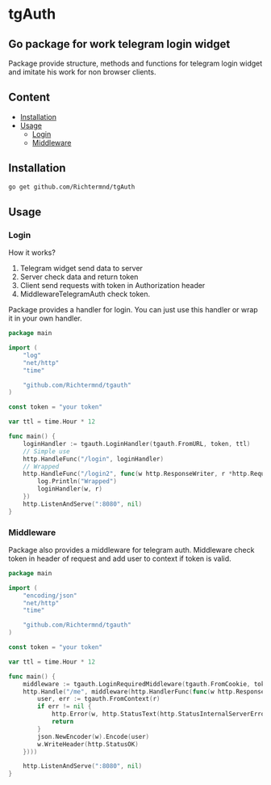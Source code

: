 # tgAuth

## Go package for work telegram login widget
Package provide structure, methods and functions for telegram login widget and imitate his work for non browser clients.

## Content
- [Installation](#installation)
- [Usage](#usage)
	- [Login](#login)
	- [Middleware](#middleware)


## Installation
```bash
go get github.com/Richtermnd/tgAuth
```

## Usage
### Login
How it works?
1. Telegram widget send data to server
2. Server check data and return token
3. Client send requests with token in Authorization header
4. MiddlewareTelegramAuth check token.

Package provides a handler for login. You can just use this handler or wrap it in your own handler.

``` go 
package main

import (
	"log"
	"net/http"
	"time"

	"github.com/Richtermnd/tgauth"
)

const token = "your token"

var ttl = time.Hour * 12

func main() {
	loginHandler := tgauth.LoginHandler(tgauth.FromURL, token, ttl)
	// Simple use
	http.HandleFunc("/login", loginHandler)
	// Wrapped
	http.HandleFunc("/login2", func(w http.ResponseWriter, r *http.Request) {
		log.Println("Wrapped")
		loginHandler(w, r)
	})
	http.ListenAndServe(":8080", nil)
}
```

### Middleware
Package also provides a middleware for telegram auth.
Middleware check token in header of request and add user to context if token is valid.

``` go
package main

import (
	"encoding/json"
	"net/http"
	"time"

	"github.com/Richtermnd/tgauth"
)

const token = "your token"

var ttl = time.Hour * 12

func main() {
	middleware := tgauth.LoginRequiredMiddleware(tgauth.FromCookie, token, ttl)
	http.Handle("/me", middleware(http.HandlerFunc(func(w http.ResponseWriter, r *http.Request) {
		user, err := tgauth.FromContext(r)
		if err != nil {
			http.Error(w, http.StatusText(http.StatusInternalServerError), http.StatusInternalServerError)
			return
		}
		json.NewEncoder(w).Encode(user)
        w.WriteHeader(http.StatusOK)
	})))

	http.ListenAndServe(":8080", nil)
}
```
